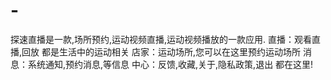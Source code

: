 # -
探速直播是一款,场所预约,运动视频直播,运动视频播放的一款应用.   直播：观看直播,回放 都是生活中的运动相关  店家：运动场所,您可以在这里预约运动场所  消息：系统通知,预约消息,等信息  中心：反馈,收藏,关于,隐私政策,退出 都在这里!
